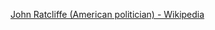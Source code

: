 ﻿[John Ratcliffe (American politician) - Wikipedia](https://en.wikipedia.org/wiki/John_Ratcliffe_(American_politician))